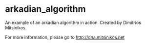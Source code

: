 arkadian_algorithm
==================

An example of an arkadian algorithm in action.
Created by Dimitrios Mitsinikos.

For more information, please go to http://dna.mitsinikos.net
